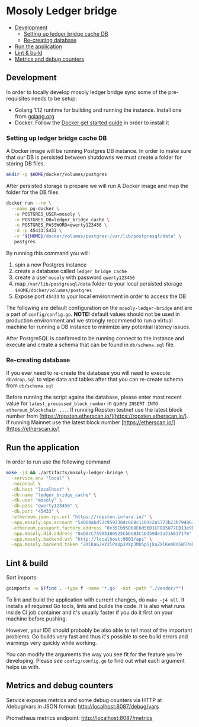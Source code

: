 # Mosoly Ledger bridge <!-- omit in toc -->

- [Development](#development)
  - [Setting up ledger bridge cache DB](#setting-up-ledger-bridge-cache-db)
  - [Re-creating database](#re-creating-database)
- [Run the application](#run-the-application)
- [Lint & build](#lint--build)
- [Metrics and debug counters](#metrics-and-debug-counters)

## Development

In order to locally develop mosoly ledger bridge sync some of the pre-requisites needs to be setup:

- Golang 1.12 runtime for building and running the instance. Install one from [golang.org](https://golang.org)
- Docker. Follow the [Docker get started guide]((https://www.docker.com/get-started)) in order to install it

### Setting up ledger bridge cache DB

A Docker image will be running Postgres DB instance. In order to make sure that our DB is persisted between shutdowns we must create a folder for storing DB files.

```sh
mkdir -p $HOME/docker/volumes/postgres
```

After persisted storage is prepare we will run A Docker image and map the folder for the DB files

```sh
docker run --rm \
  --name pg-docker \
   -e POSTGRES_USER=mosoly \
   -e POSTGRES_DB=ledger_bridge_cache \
   -e POSTGRES_PASSWORD=qwerty123456 \
   -d -p 45433:5432 \
   -v "${HOME}/docker/volumes/postgres:/var/lib/postgresql/data" \
   postgres
```

By running this command you will:

1. spin a new Postgres instance
2. create a database called `ledger_bridge_cache`
3. create a user `mosoly` with password `qwerty123456`
4. map `/var/lib/postgresql/data` folder to your local persisted storage `$HOME/docker/volumes/postgres`
5. Expose port `45433`  to your local environment in order to access the DB

The following are default configuration on the `mosoly-ledger-bridge` and are a part of `config/config.go`. **NOTE!** default values should not be used in production environment and we strongly recommend to run a virtual machine for running a DB instance to minimize any potential latency issues.

After PostgreSQL is confirmed to be running connect to the instance and execute and create a schema that can be found in `db/schema.sql` file.

### Re-creating database

If you ever need to re-create the database you will need to execute `db/drop.sql` to wipe data and tables after that you can re-create schema from `db/schema.sql`

Before running the script agains the database, please enter most recent value for `latest_processed_block_number` in query `INSERT INTO ethereum_blockchain ...`. If running Ropsten testnet use the latest block number from [https://ropsten.etherscan.io/](https://ropsten.etherscan.io/). If running Mainnet use the latest block number [https://etherscan.io/](https://etherscan.io/)

## Run the application

In order to run use the following command

```sh
make -j4 && ./artifacts/mosoly-ledger-bridge \
  -service.env "local" \
  -noconsul \
  -db.host "localhost" \
  -db.name "ledger_bridge_cache" \
  -db.user "mosoly" \
  -db.pass "qwerty123456" \
  -db.port "45433" \
  -ethereum.json.rpc.url "https://ropsten.infura.io/" \
  -app.mosoly.ops.account "54068abd52c9592304c068c1101c2a5773b23b79406348403b462a4ea8d40636" \
  -ethereum.passport.factory.address "0x35Cb95Db8E6d56D1CF8D5877EB13e9EE74e457F2" \
  -app.mosoly.did.address "0xD0cC759A5380525CbDeB3C1Dd59de3a21A637176" \
  -app.mosoly.backend.url "http://localhost:9001/api" \
  -app.mosoly.backend.token "ZXlKaGJHY2lPaUpJVXpJMU5pSjkuZXlKemRXSWlPaUpCVUZCVlUwVlNJbjAudG54Zk0xTG5xOE9KTGU3STVLVHFCa0luTzBPQ1FyM0xfbGh4VlIwcmR4bw=="
```

## Lint & build

Sort imports:

```sh
goimports -w $(find . -type f -name '*.go' -not -path "./vendor/*")
```

To lint and build the application with current changes, do `make -j4 all`. It installs all required Go tools, lints and builds the code. It is also what runs inside CI job container and it's usually faster if you do it first on your machine before pushing.

However, your IDE should probably be also able to tell most of the important problems. Go builds very fast and thus it's possible to see build errors and warnings very quickly while working.

You can modify the arguments the way you see fit for the feature you're developing. Please see `config/config.go` to find out what each argument helps us with.

## Metrics and debug counters

Service exposes metrics and some debug counters via HTTP at /debug/vars in JSON format: [http://localhost:8087/debug/vars](http://localhost:8087/debug/vars)

Prometheus metrics endpoint: [http://localhost:8087/metrics](http://localhost:8087/metrics)
